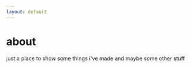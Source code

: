 ```yaml
---
layout: default
---
```


# about

just a place to show some things i've made and maybe some other stuff